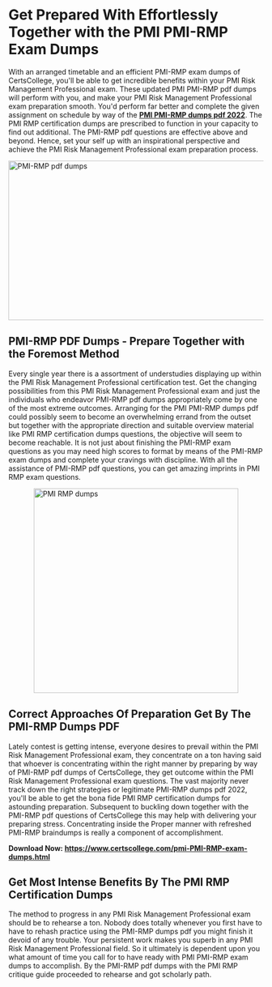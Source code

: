 <h1><strong>Get Prepared With Effortlessly Together with the PMI PMI-RMP Exam Dumps&nbsp;</strong></h1>
<p><span style="font-weight: 400;">With an arranged timetable and an efficient  PMI-RMP exam dumps of CertsCollege, you'll be able to get incredible benefits within your PMI Risk Management Professional exam. These updated PMI PMI-RMP pdf dumps will perform with you, and make your PMI Risk Management Professional exam preparation smooth. You'd perform far better and complete the given assignment on schedule by way of the <strong><a href="https://www.certscollege.com/pmi-PMI-RMP-exam-dumps.html">PMI PMI-RMP dumps pdf 2022</a></strong>. The PMI RMP certification dumps are prescribed to function in your capacity to find out additional. The  PMI-RMP pdf questions are effective above and beyond. Hence, set your self up with an inspirational perspective and achieve the PMI Risk Management Professional exam preparation process.&nbsp;</span></p>
<p><span style="font-weight: 400;"><img style="display: block; margin-left: auto; margin-right: auto;" src="https://i.ibb.co/CPDK3ps/Yellow-and-Blue-Initiative-Blog-Banner.png" alt="PMI-RMP pdf dumps" width="559" height="315" /></span></p>
<h2><strong>PMI-RMP PDF Dumps - Prepare Together with the Foremost Method</strong></h2>
<p><span style="font-weight: 400;">Every single year there is a assortment of understudies displaying up within the PMI Risk Management Professional certification test. Get the changing possibilities from this PMI Risk Management Professional exam and just the individuals who endeavor PMI-RMP pdf dumps appropriately come by one of the most extreme outcomes. Arranging for the PMI PMI-RMP dumps pdf could possibly seem to become an overwhelming errand from the outset but together with the appropriate direction and suitable overview material like PMI RMP certification dumps questions, the objective will seem to become reachable. It is not just about finishing the PMI-RMP exam questions as you may need high scores to format by means of the PMI-RMP exam dumps and complete your cravings with discipline. With all the assistance of PMI-RMP pdf questions, you can get amazing imprints in PMI RMP exam questions.</span></p>
<p><span style="font-weight: 400;"><a href="https://tinyurl.com/y8cpqh53"><img style="display: block; margin-left: auto; margin-right: auto;" src="https://i.ibb.co/9tMrhdY/Teacher-Appreciation-Invitation.png" alt="PMI RMP dumps " width="404" height="404" /></a></span></p>
<h2><strong>Correct Approaches Of Preparation Get By The PMI-RMP Dumps PDF</strong></h2>
<p><span style="font-weight: 400;">Lately contest is getting intense, everyone desires to prevail within the PMI Risk Management Professional exam, they concentrate on a ton having said that whoever is concentrating within the right manner by preparing by way of PMI-RMP pdf dumps of CertsCollege, they get outcome within the PMI Risk Management Professional exam questions. The vast majority never track down the right strategies or legitimate PMI-RMP dumps pdf 2022, you'll be able to get the bona fide PMI RMP certification dumps for astounding preparation. Subsequent to buckling down together with the  PMI-RMP pdf questions of CertsCollege this may help with delivering your preparing stress. Concentrating inside the Proper manner with refreshed PMI-RMP braindumps is really a component of accomplishment.</span></p>
<p><span style="font-weight: 400;"><strong>Download Now: <a href="https://www.certscollege.com/pmi-PMI-RMP-exam-dumps.html">https://www.certscollege.com/pmi-PMI-RMP-exam-dumps.html</a></strong></span></p>
<h2><strong>Get Most Intense Benefits By The PMI RMP Certification Dumps</strong></h2>
<p><span style="font-weight: 400;">The method to progress in any PMI Risk Management Professional exam should be to rehearse a ton. Nobody does totally whenever you first have to have to rehash practice using the PMI-RMP dumps pdf you might finish it devoid of any trouble. Your persistent work makes you superb in any PMI Risk Management Professional field. So it ultimately is dependent upon you what amount of time you call for to have ready with PMI PMI-RMP exam dumps to accomplish. By the PMI-RMP pdf dumps with the PMI RMP critique guide proceeded to rehearse and got scholarly path.</span></p>
